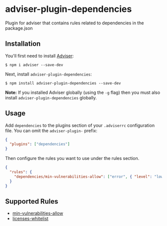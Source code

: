 # adviser-plugin-dependencies

Plugin for adviser that contains rules related to dependencies in the package.json

## Installation

You'll first need to install [Adviser](http://adviser.io):

```
$ npm i adviser --save-dev
```

Next, install `adviser-plugin-dependencies`:

```
$ npm install adviser-plugin-dependencies --save-dev
```

**Note:** If you installed Adviser globally (using the `-g` flag) then you must also install `adviser-plugin-dependencies` globally.

## Usage

Add `dependencies` to the plugins section of your `.adviserrc` configuration file. You can omit the `adviser-plugin-` prefix:

```json
{
  "plugins": ["dependencies"]
}
```

Then configure the rules you want to use under the rules section.

```json
{
  "rules": {
    "dependencies/min-vulnerabilities-allow": ["error", { "level": "low", "skip": ["780"] }]
  }
}
```

## Supported Rules

- [min-vulnerabilities-allow](docs/rules/min-vulnerabilities-allow.md)
- [licenses-whitelist](docs/rules/licenses-whitelist.md)
